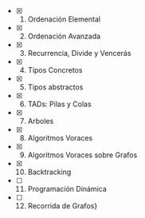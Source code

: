 - [x] 1) Ordenación Elemental
- [x] 2) Ordenación Avanzada
- [x] 3) Recurrencia, Divide y Vencerás
- [x] 4) Tipos Concretos
- [x] 5) Tipos abstractos
- [x] 6) TADs: Pilas y Colas
- [x] 7) Arboles
- [x] 8) Algoritmos Voraces
- [x] 9) Algoritmos Voraces sobre Grafos
- [x] 10) Backtracking
- [ ] 11) Programación Dinámica
- [ ] 12) Recorrida de Grafos}
